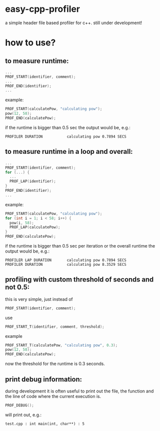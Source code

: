 # easy-cpp-profiler
a simple header file based profiler for c++. still under development!

# how to use?

## to measure runtime:

```c++
...
PROF_START(identifier, comment);
...
PROF_END(identifier);
...
```

example:
```c++
PROF_START(calculatePow, "calculating pow");
pow(12, 58);
PROF_END(calculatePow);
```
if the runtime is bigger than 0.5 sec the output would be, e.g.:
```
PROFILER DURATION           calculating pow 0.7894 SECS
```

## to measure runtime in a loop and overall:

```c++
...
PROF_START(identifier, comment);
for (...) {
  ...
  PROF_LAP(identifier);
}
PROF_END(identifier);
...
```

example:
```c++
PROF_START(calculatePow, "calculating pow");
for (int i = 1; i < 58; i++) {
  pow(i, 58);
  PROF_LAP(calculatePow);
}
PROF_END(calculatePow);
```

if the runtime is bigger than 0.5 sec per iteration or the overall runtime the output would be, e.g.:
```
PROFILER LAP DURATION       calculating pow 0.7894 SECS
PROFILER DURATION           calculating pow 8.3529 SECS
```

## profiling with custom threshold of seconds and not 0.5:

this is very simple, just instead of

```c++
PROF_START(identifier, comment);
```

use

```c++
PROF_START_T(identifier, comment, threshold);
```

example

```c++
PROF_START_T(calculatePow, "calculating pow", 0.3);
pow(12, 58);
PROF_END(calculatePow);
```

now the threshold for the runtime is 0.3 seconds.

## print debug information:

during development it is often useful to print out the file, the function and the line of code where the current execution is.

```c++
PROF_DEBUG();
```

will print out, e.g.:
```
test.cpp : int main(int, char**) : 5
```
